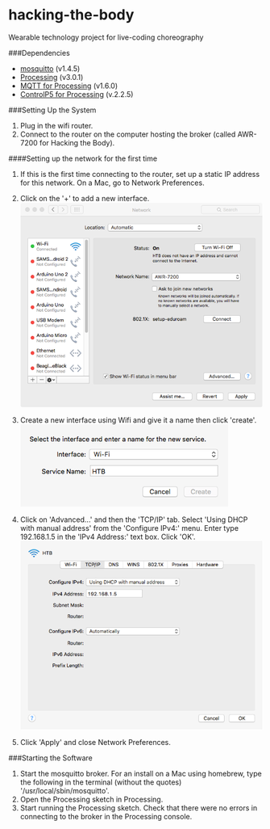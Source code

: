 # hacking-the-body
Wearable technology project for live-coding choreography


###Dependencies

* [mosquitto](http://mosquitto.org/) (v1.4.5)
* [Processing](https://processing.org/) (v3.0.1)
* [MQTT for Processing](https://github.com/256dpi/processing-mqtt) (v1.6.0)
* [ControlP5 for Processing](http://www.sojamo.de/libraries/controlP5/) (v.2.2.5)

###Setting Up the System

1. Plug in the wifi router.
2. Connect to the router on the computer hosting the broker (called AWR-7200 for Hacking the Body).

####Setting up the network for the first time

1. If this is the first time connecting to the router, set up a static IP address for this network. On a Mac, go to Network Preferences.
2. Click on the '+' to add a new interface.
![image](./images/network-prefs.png)

3. Create a new interface using Wifi and give it a name then click 'create'.
![image](./images/new-interface.png)

4. Click on 'Advanced...' and then the 'TCP/IP' tab. Select 'Using DHCP with manual address' from the 'Configure IPv4:' menu. Enter type 192.168.1.5 in the 'IPv4 Address:' text box. Click 'OK'. 
![image](./images/dhcp.png)

5. Click 'Apply' and close Network Preferences.

###Starting the Software
1. Start the mosquitto broker. For an install on a Mac using homebrew, type the following in the terminal (without the quotes) '/usr/local/sbin/mosquitto'.
2. Open the Processing sketch in Processing.
3. Start running the Processing sketch. Check that there were no errors in connecting to the broker in the Processing console.